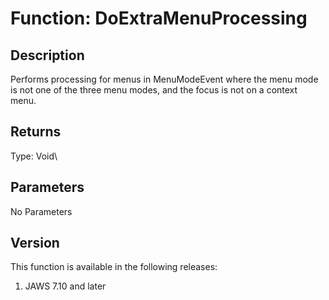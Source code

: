 # Function: DoExtraMenuProcessing

## Description

Performs processing for menus in MenuModeEvent where the menu mode is
not one of the three menu modes, and the focus is not on a context menu.

## Returns

Type: Void\

## Parameters

No Parameters

## Version

This function is available in the following releases:

1.  JAWS 7.10 and later
